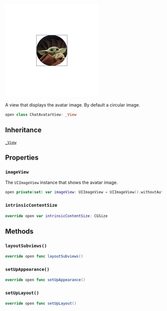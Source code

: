 ![ChatAvatarView](../../../../../assets/ChatAvatarView_documentation.default-light.png)

A view that displays the avatar image. By default a circular image.

``` swift
open class ChatAvatarView: _View 
```

## Inheritance

[`_View`](../_View)

## Properties

### `imageView`

The `UIImageView` instance that shows the avatar image.

``` swift
open private(set) var imageView: UIImageView = UIImageView().withoutAutoresizingMaskConstraints
```

### `intrinsicContentSize`

``` swift
override open var intrinsicContentSize: CGSize 
```

## Methods

### `layoutSubviews()`

``` swift
override open func layoutSubviews() 
```

### `setUpAppearance()`

``` swift
override open func setUpAppearance() 
```

### `setUpLayout()`

``` swift
override open func setUpLayout() 
```
